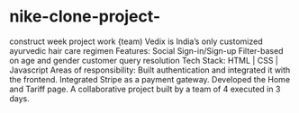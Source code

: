 # nike-clone-project-
construct week project work {team)
Vedix is India’s only customized ayurvedic hair care regimen 
Features:
  Social Sign-in/Sign-up
  Filter-based on age and gender 
  customer query resolution
Tech Stack: HTML | CSS | Javascript 
Areas of responsibility:
  Built authentication and integrated it with the frontend.
  Integrated Stripe as a payment gateway.
  Developed the Home and Tariff page. 
A collaborative project built by a team of 4 executed in 3 days.

